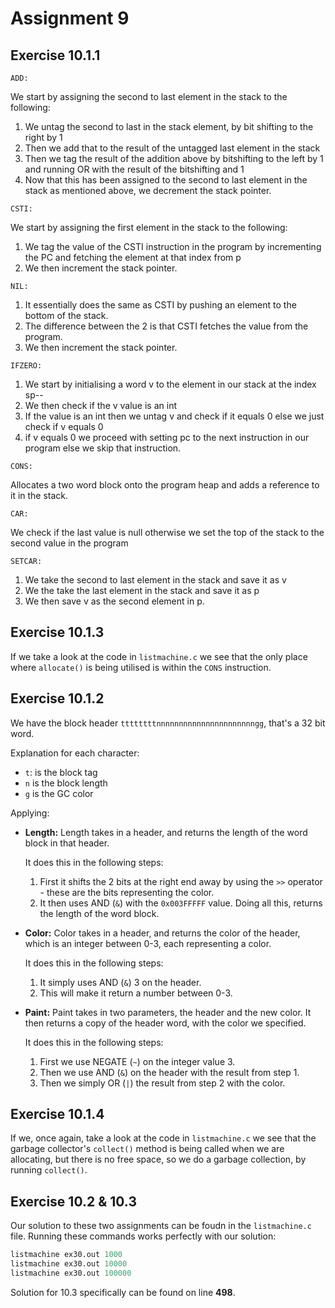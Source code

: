 # Assignment 9

## Exercise 10.1.1

`ADD:`

We start by assigning the second to last element in the stack to the following:

1. We untag the second to last in the stack element, by bit shifting to the right by 1
2. Then we add that to the result of the untagged last element in the stack
3. Then we tag the result of the addition above by bitshifting to the left by 1 and running OR with the result of the bitshifting and 1
4. Now that this has been assigned to the second to last element in the stack as mentioned above, we decrement the stack pointer.

`CSTI:`

We start by assigning the first element in the stack to the following:

1. We tag the value of the CSTI instruction in the program by incrementing the PC and fetching the element at that index from p
2. We then increment the stack pointer.

`NIL:`

1. It essentially does the same as CSTI by pushing an element to the bottom of the stack.
2. The difference between the 2 is that CSTI fetches the value from the program.
3. We then increment the stack pointer.

`IFZERO:`

1. We start by initialising a word v to the element in our stack at the index sp--
2. We then check if the v value is an int
3. If the value is an int then we untag v and check if it equals 0 else we just check if v equals 0
4. if v equals 0 we proceed with setting pc to the next instruction in our program else we skip that instruction.

`CONS:`

Allocates a two word block onto the program heap and adds a reference to it in the stack.

`CAR:`

We check if the last value is null otherwise we set the top of the stack to the second value in the program

`SETCAR:`

1. We take the second to last element in the stack and save it as v
2. We the take the last element in the stack and save it as p
3. We then save v as the second element in p.

## Exercise 10.1.3

If we take a look at the code in `listmachine.c` we see that the only place where `allocate()` is being utilised is within the `CONS` instruction.

## Exercise 10.1.2

We have the block header `ttttttttnnnnnnnnnnnnnnnnnnnnnngg`, that's a 32 bit word.

Explanation for each character:

- `t`: is the block tag
- `n` is the block length
- `g` is the GC color

Applying:

- **Length:** Length takes in a header, and returns the length of the word block in that header.

  It does this in the following steps:
  1. First it shifts the 2 bits at the right end away by using the `>>` operator - these are the bits representing the color.
  2. It then uses AND (`&`) with the `0x003FFFFF` value. Doing all this, returns the length of the word block.

- **Color:** Color takes in a header, and returns the color of the header, which is an integer between 0-3, each representing a color.

  It does this in the following steps:
  1. It simply uses AND (`&`) 3 on the header.
  2. This will make it return a number between 0-3.

- **Paint:** Paint takes in two parameters, the header and the new color. It then returns a copy of the header word, with the color we specified.

  It does this in the following steps:
  1. First we use NEGATE (`~`) on the integer value 3.
  2. Then we use AND (`&`) on the header with the result from step 1.
  3. Then we simply OR (`|`) the result from step 2 with the color.

## Exercise 10.1.4

If we, once again, take a look at the code in `listmachine.c` we see that the garbage collector's `collect()` method is being called when we are allocating, but there is no free space, so we do a garbage collection, by running `collect()`.

## Exercise 10.2 & 10.3

Our solution to these two assignments can be foudn in the `listmachine.c` file. Running these commands works perfectly with our solution:

```fsharp
listmachine ex30.out 1000
listmachine ex30.out 10000
listmachine ex30.out 100000
```

Solution for 10.3 specifically can be found on line **498**.
